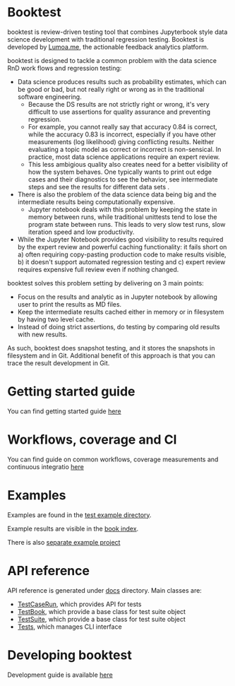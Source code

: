 # Booktest

booktest is review-driven testing tool that combines Jupyterbook style data science
development with traditional regression testing. Booktest is developed by 
[Lumoa.me](https://lumoa.me), the actionable feedback analytics platform.

booktest is designed to tackle a common problem with the data science
RnD work flows and regression testing: 

 * Data science produces results such as probability estimates, which can be 
   good or bad, but not really right or wrong as in the traditional software engineering. 
     * Because the DS results are not strictly right or wrong, it's very difficult to use assertions 
       for quality assurance and preventing regression.
     * For example, you cannot really say that accuracy 0.84 is correct, while the 
       accuracy 0.83 is incorrect, especially if you have other measurements (log likelihood)
       giving conflicting results. Neither evaluating a topic model as correct or incorrect
       is non-sensical. In practice, most data science applications require an expert 
       review.
     * This less ambigious quality also creates need for a better visibility of how
       the system behaves. One typically wants to print out edge cases and their diagnostics
       to see the behavior, see intermediate steps and see the results for different data sets . 
 * There is also the problem of the data science data being big and the intermediate 
   results being computationally expensive. 
     * Jupyter notebook deals with this problem by keeping the state in memory between runs, while 
       traditional unittests tend to lose the program state between runs. This leads to very slow 
       test runs, slow iteration speed and low productivity.
 * While the Jupyter Notebook provides good visibility to results required by the expert review and
   powerful caching functionality: it fails short on a) often requiring copy-pasting production code to 
   make results visible, b) it doesn't support automated regression testing and c) expert review requires
   expensive full review even if nothing changed.

booktest solves this problem setting by delivering on 3 main points:

 * Focus on the results and analytic as in Jupyter notebook by allowing user to print
   the results as MD files. 
 * Keep the intermediate results cached either in memory or in filesystem by
   having two level cache.
 * Instead of doing strict assertions, do testing by comparing old results with 
   new results.

As such, booktest does snapshot testing, and it stores the snapshots in filesystem and in Git. 
Additional benefit of this approach is that you can trace the result development in Git.

# Getting started guide

You can find getting started guide [here](getting-started.md)

# Workflows, coverage and CI

You can find guide on common workflows, coverage measurements and 
continuous integratio [here](workflows.md)

# Examples

Examples are found in the [test example directory](test/examples). 

Example results are visible in the [book index](books/index.md).

There is also [separate example project](https://github.com/lumoa-oss/booktest-example)


# API reference

API reference is generated under [docs](docs) directory. Main classes are:

 * [TestCaseRun](docs/testcaserun.py.md), which provides API for tests
 * [TestBook](docs/testbook.py.md), which provide a base class for test suite object
 * [TestSuite](docs/testsuite.py.md), which provide a base class for test suite object
 * [Tests](docs/tests.py.md), which manages CLI interface

# Developing booktest

Development guide is available [here](development.md)
